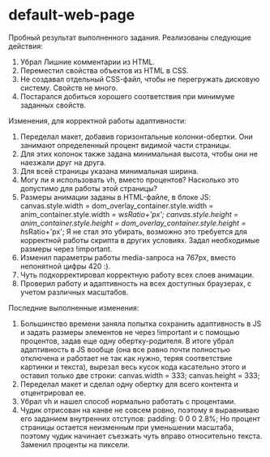 # default-web-page
Пробный результат выполненного задания.
Реализованы следующие действия:
1. Убрал Лишние комментарии из HTML.
2. Переместил свойства объектов из HTML в CSS.
3. Не создавал отдельный CSS-файл, чтобы не перегружать дисковую систему. Свойств не много.
4. Постарался добиться хорошего соответствия при минимуме заданных свойств.

Изменения, для корректной работы адаптивности:
1. Переделал макет, добавив горизонтальные колонки-обертки. Они занимают определенный процент видимой части страницы.
2. Для этих колонок также задана минимальная высота, чтобы они не наезжали друг на друга.
3. Для всей страницы указана минимальная ширина.
4. Могу ли я использовать vh, вместо процентов? Насколько это допустимо для работы этой страницы?
5. Размеры анимации заданы в HTML-файле, в блоке JS:
canvas.style.width = dom_overlay_container.style.width = anim_container.style.width =  w*sRatio+'px';
canvas.style.height = anim_container.style.height = dom_overlay_container.style.height = h*sRatio+'px';
Я не стал это убирать, возможно это требуется для корректной работы скрипта в других условиях.
Задал необходимые размеры через !important.
6. Изменил параметры работы media-запроса на 767px, вместо непонятной цифры 420 :).
7. Чуть подкорректировал корректную работу всех слоев анимации.
8. Проверил работу и адаптивность на всех доступных браузерах, с учетом различных масштабов.

Последние выполненные изменения:
1. Большинство времени заняла попытка сохранить адаптивность в JS и задать размеры элементов не через !important и с помощью процентов, задав еще одну обертку-родителя.
В итоге убрал адаптивность в JS вообще (она все равно почти полностью отключена и работает не так как нужно, теряя соответствие картинки и текста), вырезал весь кусок кода касательно этого и оставил только две строки:
canvas.width = 333;
canvas.height = 333;
2. Переделал макет и сделал одну обертку для всего контента и отцентрировал ее.
3. Убрал vh и нашел способ нормально работать с процентами.
4. Чудик отрисован на канве не совсем ровно, поэтому я выравниваю его заданием внутренних отступов:
padding: 0 0 0 2.8%;
Но процент страницы остается неизменным при уменьшении масштаба, поэтому чудик начинает съезжать чуть вправо относительно текста. Заменил проценты на пиксели.
